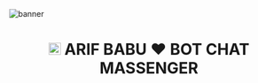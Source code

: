 </h5>
<img src="https://i.imgur.com/nx1tmR0.png" alt="banner">
<h1 align="center"><img src="./dashboard/images/logo-non-bg.png" width="22px"> ARIF BABU ♥️  BOT CHAT MASSENGER</h1
